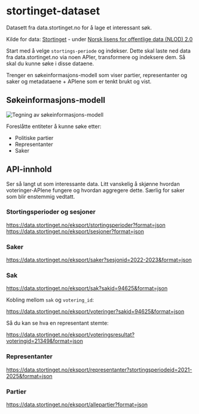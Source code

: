 # stortinget-dataset
Datasett fra data.stortinget.no for å lage et interessant søk.

Kilde for data: [Stortinget](https://data.norge.no/nlod/no) - under [Norsk lisens for offentlige data (NLOD) 2.0](https://data.norge.no/nlod/no/2.0)

Start med å velge `stortings-periode` og indekser. Dette skal laste ned data fra data.stortinget.no via noen APIer, transformere og indeksere dem. Så skal du kunne søke i disse dataene.

Trenger en søkeinformasjons-modell som viser partier, representanter og saker og metadataene + APIene som er tenkt brukt og vist.

## Søkeinformasjons-modell

![Tegning av søkeinformasjons-modell](https://github.com/eklem/stortinget-dataset-search/blob/trunk/search-information-model-v01.png)

Foreslåtte entiteter å kunne søke etter:

* Politiske partier
* Representanter
* Saker

## API-innhold

Ser så langt ut som interessante data. Litt vanskelig å skjønne hvordan voteringer-APIene fungere og hvordan aggregere dette. Særlig for saker som blir enstemmig vedtatt.

### Stortingsperioder og sesjoner

https://data.stortinget.no/eksport/stortingsperioder?format=json
https://data.stortinget.no/eksport/sesjoner?format=json

### Saker

https://data.stortinget.no/eksport/saker?sesjonid=2022-2023&format=json

### Sak

https://data.stortinget.no/eksport/sak?sakid=94625&format=json

Kobling mellom `sak` og `votering_id`:

https://data.stortinget.no/eksport/voteringer?sakid=94625&format=json

Så du kan se hva en representant stemte:

https://data.stortinget.no/eksport/voteringsresultat?voteringid=21349&format=json

### Representanter

https://data.stortinget.no/eksport/representanter?stortingsperiodeid=2021-2025&format=json

### Partier

https://data.stortinget.no/eksport/allepartier?format=json
